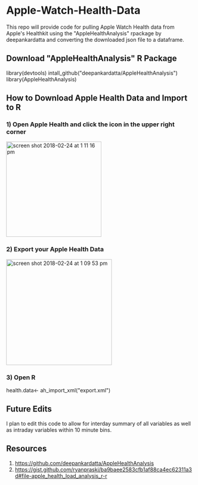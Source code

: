 # Apple-Watch-Health-Data
This repo will provide code for pulling Apple Watch Health data from Apple's Healthkit using the "AppleHealthAnalysis" rpackage by deepankardatta and converting the downloaded json file to a dataframe.

## Download "AppleHealthAnalysis" R Package
library(devtools)
intall_github("deepankardatta/AppleHealthAnalysis")
library(AppleHealthAnalysis)

## How to Download Apple Health Data and Import to R
### 1) Open Apple Health and click the icon in the upper right corner
<img width="255" alt="screen shot 2018-02-24 at 1 11 16 pm" src="https://user-images.githubusercontent.com/36683142/36635102-3fe1cdf4-1964-11e8-851d-8e758d1f6eb0.png">

### 2) Export your Apple Health Data
<img width="283" alt="screen shot 2018-02-24 at 1 09 53 pm" src="https://user-images.githubusercontent.com/36683142/36635115-5e7cbc10-1964-11e8-9ad5-de5b5317303d.png">

### 3) Open R
health.data<- ah_import_xml("export.xml")

## Future Edits
I plan to edit this code to allow for interday summary of all variables as well as intraday variables within 10 minute bins.

## Resources
1. https://github.com/deepankardatta/AppleHealthAnalysis
2. https://gist.github.com/ryanpraski/ba9baee2583cfb1af88ca4ec62311a3d#file-apple_health_load_analysis_r-r
